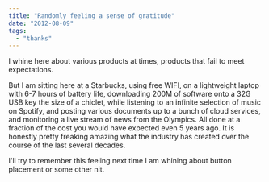 ```yaml
---
title: "Randomly feeling a sense of gratitude"
date: "2012-08-09"
tags: 
  - "thanks"
---
```


I whine here about various products at times, products that fail to meet expectations.

But I am sitting here at a Starbucks, using free WIFI, on a lightweight laptop with 6-7 hours of battery life, downloading 200M of software onto a 32G USB key the size of a chiclet, while listening to an infinite selection of music on Spotify, and posting various documents up to a bunch of cloud services, and monitoring a live stream of news from the Olympics. All done at a fraction of the cost you would have expected even 5 years ago. It is honestly pretty freaking amazing what the industry has created over the course of the last several decades.

I'll try to remember this feeling next time I am whining about button placement or some other nit.
